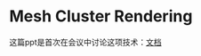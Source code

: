 # Mesh Cluster Rendering

这篇ppt是首次在会议中讨论这项技术：[文档](https://csdl-downloads.ieeecomputer.org/mags/cg/2015/02/mcg20150200c4.pdf?Expires=1652325180\&Policy=eyJTdGF0ZW1lbnQiOlt7IlJlc291cmNlIjoiaHR0cHM6Ly9jc2RsLWRvd25sb2Fkcy5pZWVlY29tcHV0ZXIub3JnL21hZ3MvY2cvMjAxNS8wMi9tY2cyMDE1MDIwMGM0LnBkZiIsIkNvbmRpdGlvbiI6eyJEYXRlTGVzc1RoYW4iOnsiQVdTOkVwb2NoVGltZSI6MTY1MjMyNTE4MH19fV19\&Signature=CI9-kd5PKjvnbionxAF-uiS-dZRYAcpbciDz0R3I7bdQZq3N8w9MYPOKpEvZx\~oEp7fuyecvKFBzq4m1iKZIW3AybGqrkD-jxY8uy0ddpnuY8FZ96gZfGS6AIfeh454zsl6i\~IQg1iXgITcGIy6yeEQFv8aFnJZ06GuZ7Qw1T9d3S0YEnOwi1tESFzQCdqsAG5\~iCRxVfMniZ\~vZQeXNxuRUbN7gOXmSqpJyhxWhjmQPRdbqE\~BCnML62RFrlcsfWkM8EcR2xh-jfjBF2Pf0MW5PKJDI\~Vlz4SE2XPLhCmqlGoFr3L0NmeLqU47u5LZA-IfIWCStMlFHmI\~tZ-NJEQ\_\_\&Key-Pair-Id=K12PMWTCQBDMDT)


